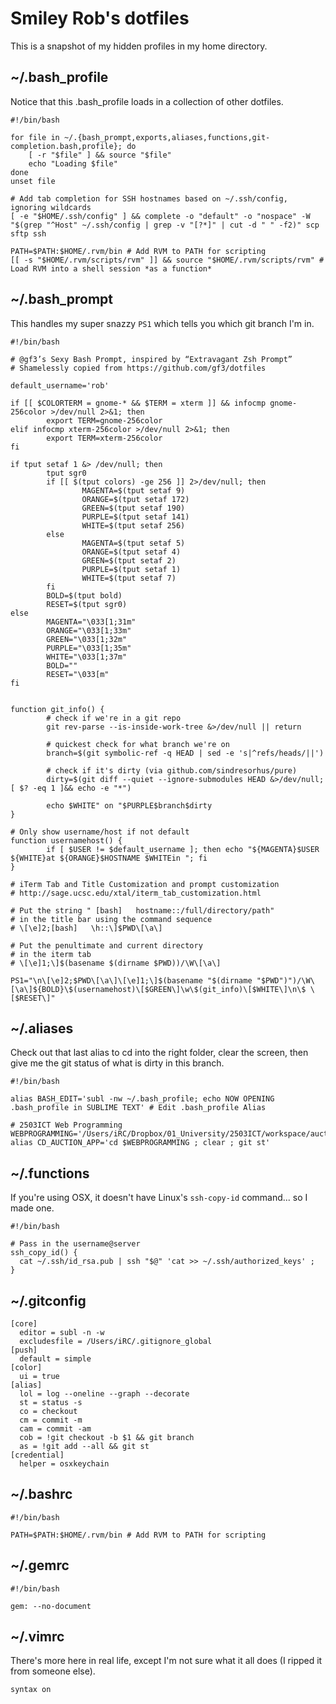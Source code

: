 # Smiley Rob's dotfiles

This is a snapshot of my hidden profiles in my home directory. 

## ~/.bash_profile

Notice that this .bash_profile loads in a collection of other dotfiles.

    #!/bin/bash
	
	for file in ~/.{bash_prompt,exports,aliases,functions,git-completion.bash,profile}; do
  		[ -r "$file" ] && source "$file"
  		echo "Loading $file"
	done
	unset file

	# Add tab completion for SSH hostnames based on ~/.ssh/config, ignoring wildcards
	[ -e "$HOME/.ssh/config" ] && complete -o "default" -o "nospace" -W "$(grep "^Host" ~/.ssh/config | grep -v "[?*]" | cut -d " " -f2)" scp sftp ssh

	PATH=$PATH:$HOME/.rvm/bin # Add RVM to PATH for scripting
	[[ -s "$HOME/.rvm/scripts/rvm" ]] && source "$HOME/.rvm/scripts/rvm" # Load RVM into a shell session *as a function*


## ~/.bash_prompt

This handles my super snazzy `PS1` which tells you which git branch I'm in.

	#!/bin/bash
	
	# @gf3’s Sexy Bash Prompt, inspired by “Extravagant Zsh Prompt”
	# Shamelessly copied from https://github.com/gf3/dotfiles
	
	default_username='rob'
	
	if [[ $COLORTERM = gnome-* && $TERM = xterm ]] && infocmp gnome-256color >/dev/null 2>&1; then
	        export TERM=gnome-256color
	elif infocmp xterm-256color >/dev/null 2>&1; then
	        export TERM=xterm-256color
	fi
	
	if tput setaf 1 &> /dev/null; then
	        tput sgr0
	        if [[ $(tput colors) -ge 256 ]] 2>/dev/null; then
	                MAGENTA=$(tput setaf 9)
	                ORANGE=$(tput setaf 172)
	                GREEN=$(tput setaf 190)
	                PURPLE=$(tput setaf 141)
	                WHITE=$(tput setaf 256)
	        else
	                MAGENTA=$(tput setaf 5)
	                ORANGE=$(tput setaf 4)
	                GREEN=$(tput setaf 2)
	                PURPLE=$(tput setaf 1)
	                WHITE=$(tput setaf 7)
	        fi
	        BOLD=$(tput bold)
	        RESET=$(tput sgr0)
	else
	        MAGENTA="\033[1;31m"
	        ORANGE="\033[1;33m"
	        GREEN="\033[1;32m"
	        PURPLE="\033[1;35m"
	        WHITE="\033[1;37m"
	        BOLD=""
	        RESET="\033[m"
	fi
	
	
	function git_info() {
	        # check if we're in a git repo
	        git rev-parse --is-inside-work-tree &>/dev/null || return
	
	        # quickest check for what branch we're on
	        branch=$(git symbolic-ref -q HEAD | sed -e 's|^refs/heads/||')
	
	        # check if it's dirty (via github.com/sindresorhus/pure)
	        dirty=$(git diff --quiet --ignore-submodules HEAD &>/dev/null; [ $? -eq 1 ]&& echo -e "*")
	
	        echo $WHITE" on "$PURPLE$branch$dirty
	}
	
	# Only show username/host if not default
	function usernamehost() {
	        if [ $USER != $default_username ]; then echo "${MAGENTA}$USER ${WHITE}at ${ORANGE}$HOSTNAME $WHITEin "; fi
	}
	
	# iTerm Tab and Title Customization and prompt customization
	# http://sage.ucsc.edu/xtal/iterm_tab_customization.html
	
	# Put the string " [bash]   hostname::/full/directory/path"
	# in the title bar using the command sequence
	# \[\e]2;[bash]   \h::\]$PWD\[\a\]
	
	# Put the penultimate and current directory
	# in the iterm tab
	# \[\e]1;\]$(basename $(dirname $PWD))/\W\[\a\]
	
	PS1="\n\[\e]2;$PWD\[\a\]\[\e]1;\]$(basename "$(dirname "$PWD")")/\W\[\a\]${BOLD}\$(usernamehost)\[$GREEN\]\w\$(git_info)\[$WHITE\]\n\$ \[$RESET\]"

## ~/.aliases

Check out that last alias to cd into the right folder, clear the screen, then give me the git status of what is dirty in this branch.
	
	#!/bin/bash
	
	alias BASH_EDIT='subl -nw ~/.bash_profile; echo NOW OPENING .bash_profile in SUBLIME TEXT' # Edit .bash_profile Alias

	# 2503ICT Web Programming
	WEBPROGRAMMING='/Users/iRC/Dropbox/01_University/2503ICT/workspace/auction_app'
	alias CD_AUCTION_APP='cd $WEBPROGRAMMING ; clear ; git st'

## ~/.functions

If you're using OSX, it doesn't have Linux's `ssh-copy-id` command... so I made one.

	#!/bin/bash
	
	# Pass in the username@server
	ssh_copy_id() {
	  cat ~/.ssh/id_rsa.pub | ssh "$@" 'cat >> ~/.ssh/authorized_keys' ;
	}

## ~/.gitconfig

    [core]
      editor = subl -n -w
      excludesfile = /Users/iRC/.gitignore_global
    [push]
      default = simple
    [color]
      ui = true
    [alias]
      lol = log --oneline --graph --decorate
	  st = status -s
	  co = checkout
	  cm = commit -m
	  cam = commit -am
	  cob = !git checkout -b $1 && git branch
	  as = !git add --all && git st
    [credential]
      helper = osxkeychain

## ~/.bashrc

    #!/bin/bash
	
	PATH=$PATH:$HOME/.rvm/bin # Add RVM to PATH for scripting

## ~/.gemrc

    #!/bin/bash
        
	gem: --no-document

## ~/.vimrc

There's more here in real life, except I'm not sure what it all does (I ripped it from someone else).

    syntax on
